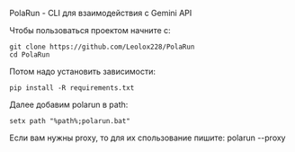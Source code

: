 PolaRun - CLI для взаимодействия с Gemini API

Чтобы пользоваться проектом начните с:

```bah
git clone https://github.com/Leolox228/PolaRun
cd PolaRun
```

Потом надо установить зависимости:

```bah
pip install -R requirements.txt
```

Далее добавим polarun в path:
```path
setx path "%path%;polarun.bat"
```

Если вам нужны proxy, то для их спользование пишите: polarun --proxy
